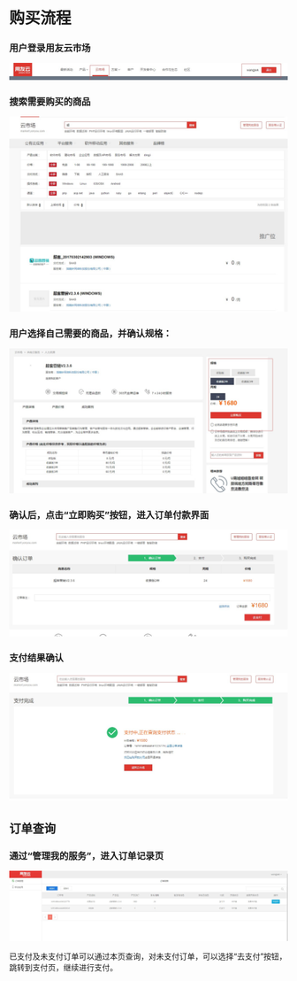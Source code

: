 # 购买流程

### 用户登录用友云市场

![](/articles/yycloud/2-/images/fapiao01.jpg)

### 搜索需要购买的商品

![](/articles/yycloud/2-/images/goumai5.jpg)



###   用户选择自己需要的商品，并确认规格：
![](/articles/yycloud/2-/images/goumai1.jpg)

### 确认后，点击“立即购买”按钮，进入订单付款界面
![](/articles/yycloud/2-/images/goumai2.jpg)

### 支付结果确认
![](/articles/yycloud/2-/images/goumai3.jpg)

## 订单查询

### 通过“管理我的服务”，进入订单记录页

![](/articles/yycloud/2-/images/goumai4.jpg)

 已支付及未支付订单可以通过本页查询，对未支付订单，可以选择“去支付”按钮，跳转到支付页，继续进行支付。

